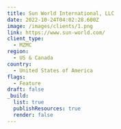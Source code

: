 ```yaml
---
title: Sun World International, LLC
date: 2022-10-24T04:02:28.600Z
image: /images/clients/1.png
link: https://www.sun-world.com/
client_type:
  - MZMC
region:
  - US & Canada
country:
  - United States of America
flags:
  - Feature
draft: false
_build:
  list: true
  publishResources: true
  render: false
---
```

